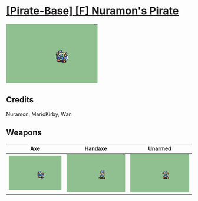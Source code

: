 # [\[Pirate-Base\] \[F\] Nuramon's Pirate](../%5BPirate-Base%5D%20%5BF%5D%20Nuramon's%20Pirate)

<img src="./3.%20Axe/Axe_000.png" alt="[Pirate-Base] [F] Nuramon's Pirate standing" />

## Credits

Nuramon, MarioKirby, Wan

## Weapons


|Axe |Handaxe |Unarmed |
|  :---: | :---: | :---: |
| <img alt="Axe animation" src="./3.%20Axe/Axe.gif" /> | <img alt="Handaxe animation" src="./4.%20Handaxe/Handaxe.gif" /> | <img alt="Unarmed animation" src="./8.%20Unarmed/Unarmed.gif" /> |
